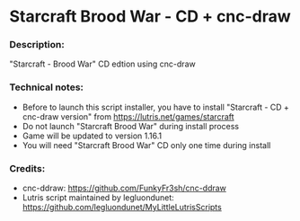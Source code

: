 # Starcraft Brood War - CD + cnc-draw

### Description:
"Starcraft - Brood War" CD edtion using cnc-draw
### Technical notes:
- Before to launch this script installer, you have to install "Starcraft - CD + cnc-draw version" from https://lutris.net/games/starcraft
- Do not launch "Starcraft Brood War" during install process
- Game will be updated to version 1.16.1
- You will need "Starcraft Brood War" CD only one time during install
### Credits:
- cnc-ddraw: https://github.com/FunkyFr3sh/cnc-ddraw
- Lutris script maintained by legluondunet: https://github.com/legluondunet/MyLittleLutrisScripts

